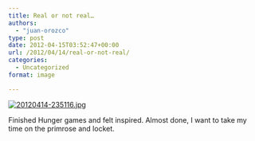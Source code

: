 ```yaml
---
title: Real or not real…
authors: 
  - "juan-orozco"
type: post
date: 2012-04-15T03:52:47+00:00
url: /2012/04/14/real-or-not-real/
categories:
  - Uncategorized
format: image

---
```

[<img src="http://juanthedesigner.files.wordpress.com/2012/04/20120414-235116.jpg?w=580" alt="20120414-235116.jpg" class="alignnone size-full" data-recalc-dims="1" />][1]

Finished Hunger games and felt inspired. Almost done, I want to take my time on the primrose and locket.

 [1]: http://juanthedesigner.files.wordpress.com/2012/04/20120414-235116.jpg?w=580